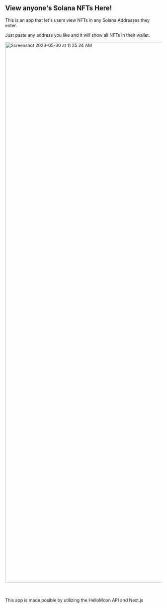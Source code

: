 ## View anyone's Solana NFTs Here!

This is an app that let's users view NFTs in any Solana Addresses they enter.

Just paste any address you like and it will show all NFTs in their wallet. 

<img width="1741" alt="Screenshot 2023-05-30 at 11 25 24 AM" src="https://github.com/jasonaw98/Solana-nft-portfolio/assets/73338582/721a7a0f-2535-4710-8c78-528c9d71faa1">

<br><br/>
This app is made posible by utilizing the HelloMoon API and Next.js
